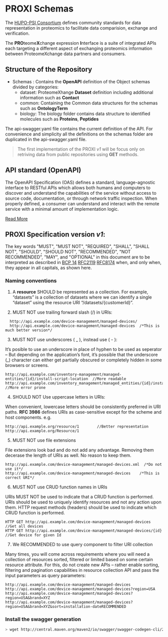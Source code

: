 # PROXI Schemas

The [HUPO-PSI Consortium](http://www.psidev.info/) defines community standards for data representation in
proteomics to facilitate data comparision, exchange and verification.

The **PRO**teome**X**change expression **I**nterface is a suite of integrated APIs each targeting a different aspect
of exchanging proteomics information between ProteomeXchange data partners and consumers.

## Structure of the Repository

- Schemas : Contains the **OpenAPI** definition of the Object schemas divided by categories:
  - dataset: ProteomeXhange **Dataset** definition including additional information such as **Contact**
  - common: Containing the Common data structures for the schemas such as **OntologyTerm**
  - biology: The biology folder contains data structure to identified molecules such as **Proteins**,  **Peptides**

The api-swagger.yaml file contains the current definition of the API. For convenience and simplicity all the definitions on the
schemas folder are duplicated in the api-swagger.yaml file.

> The first implementation of the PROXI _v1_ will be focus only on retriving data from public repositories
> using **GET** methods.

## API standard (OpenAPI)

The OpenAPI Specification (OAS) defines a standard, language-agnostic interface to RESTful APIs which allows both humans
and computers to discover and understand the capabilities of the service without access to source code, documentation,
or through network traffic inspection. When properly defined, a consumer can understand and interact with the remote
service with a minimal amount of implementation logic.

[Read More](https://github.com/OAI/OpenAPI-Specification/blob/master/versions/3.0.0.md)

## PROXI Specification version _v1_:

The key words "MUST", "MUST NOT", "REQUIRED", "SHALL", "SHALL NOT", "SHOULD", "SHOULD NOT", "RECOMMENDED",
"NOT RECOMMENDED", "MAY", and "OPTIONAL" in this document are to be interpreted as described
in [BCP 14](https://tools.ietf.org/html/bcp14) [RFC2119](https://tools.ietf.org/html/rfc2119)
[RFC8174](https://tools.ietf.org/html/rfc8174) when, and only when, they appear in all capitals,
as shown here.

### Naming conventions

1. A **resource** SHOULD be represented as a collection. For example, “datasets” is a collection of datasets
where we can identify a single “dataset” using the resource URI “/datasets/{customerId}”.

2. MUST NOT use trailing forward slash (/) in URIs:

```
  http://api.example.com/device-management/managed-devices/
  http://api.example.com/device-management/managed-devices 	/*This is much better version*/
```

3. MUST NOT use underscores ( _ ), instead use ( - ):

It’s posible to use an underscore in place of hyphen to be used as seperator – But depending on the application’s font,
it’s possible that the underscore (_) character can either get partially obscured or completely hidden in some browsers
or screens.

```
http://api.example.com/inventory-management/managed-entities/{id}/install-script-location  //More readable
http://api.example.com/inventory_management/managed_entities/{id}/install_script_location  //More error prone
```

4. SHOULD NOT Use uppercase letters in URIs:

When convenient, lowercase letters should be consistently preferred in URI paths. **RFC 3986** defines
URIs as case-sensitive except for the scheme and host components. e.g.

```
http://api.example.org/resource/1        //Better representation
http://api.example.org/Resource/1
```

5. MUST NOT use file extensions

File extensions look bad and do not add any advantage. Removing them decerase the length of URIs
as well. No reason to keep them.

```
http://api.example.com/device-management/managed-devices.xml  /*Do not use it*/
http://api.example.com/device-management/managed-devices 	/*This is correct URI*/
```

6. MUST NOT use CRUD function names in URIs

URIs MUST NOT be used to indicate that a CRUD function is performed.
URIs should be used to uniquely identify resources and not any action upon them.
HTTP request methods (headers) should be used to indicate which CRUD function is performed.

```
HTTP GET http://api.example.com/device-management/managed-devices            //Get all devices
HTTP GET http://api.example.com/device-management/managed-devices/{id}       //Get device for given Id
```

7. We RECOMMENDED to use query component to filter URI collection

Many times, you will come across requirements where you will need a collection of resources sorted, filtered or limited based on some certain resource attribute.
For this, do not create new APIs – rather enable sorting, filtering and pagination capabilities in resource collection API and pass the input parameters as query parameters:

```
http://api.example.com/device-management/managed-devices
http://api.example.com/device-management/managed-devices?region=USA
http://api.example.com/device-management/managed-devices?region=USA&brand=XYZ
http://api.example.com/device-management/managed-devices?region=USA&brand=XYZ&sort=installation-dateRECOMMENDED
```

### Install the swagger generation

```bash
> wget http://central.maven.org/maven2/io/swagger/swagger-codegen-cli/2.3.1/swagger-codegen-cli-2.3.1.jar -O swagger-codegen-cli.jar
```




